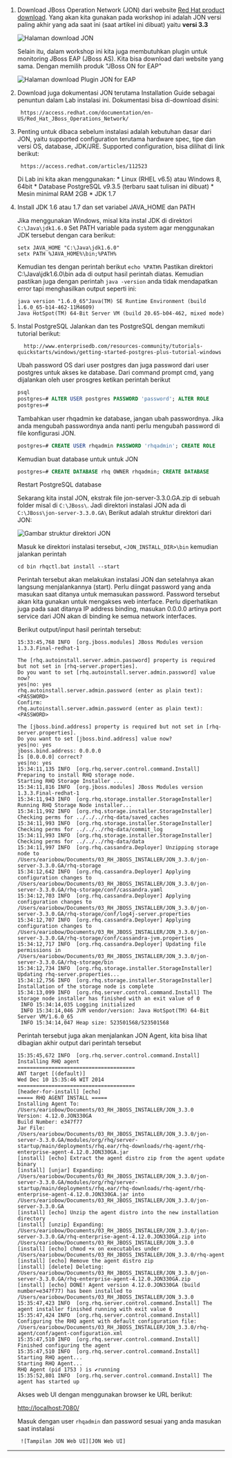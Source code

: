 
1. Download JBoss Operation Network (JON) dari website [Red Hat product download]. Yang akan kita gunakan pada workshop 
   ini adalah JON versi paling akhir yang ada saat ini (saat artikel ini dibuat) yaitu __versi 3.3__
   
   ![Halaman download JON][Halaman download JON]
   
   Selain itu, dalam workshop ini kita juga membutuhkan plugin untuk monitoring JBoss EAP (JBoss AS). Kita bisa download 
   dari website yang sama. Dengan memilih produk "JBoss ON for EAP"
   
   ![Halaman download Plugin JON for EAP][Halaman download Plugin JON]
   
2. Download juga dokumentasi JON terutama Installation Guide sebagai penuntun dalam Lab instalasi ini. 
   Dokumentasi bisa di-download disini:
        
        https://access.redhat.com/documentation/en-US/Red_Hat_JBoss_Operations_Network/
        
3. Penting untuk dibaca sebelum instalasi adalah kebutuhan dasar dari JON, yaitu supported configuration terutama hardware
   spec, tipe dan versi OS, database, JDK/JRE. Supported configuration, bisa dilihat di link berikut: 
        
        https://access.redhat.com/articles/112523
   
   Di Lab ini kita akan menggunakan:
        * Linux (RHEL v6.5) atau Windows 8, 64bit
        * Database PostgreSQL v9.3.5 (terbaru saat tulisan ini dibuat)
        * Mesin minimal RAM 2GB
        * JDK 1.7
        
4. Install JDK 1.6 atau 1.7 dan set variabel JAVA_HOME dan PATH

   Jika menggunakan Windows, misal kita instal JDK di direktori `C:\Java\jdk1.6.0`
   Set PATH variable pada system agar menggunakan JDK tersebut dengan cara berikut:
   
    ```
    setx JAVA_HOME "C:\Java\jdk1.6.0"
    setx PATH %JAVA_HOME%\bin;%PATH%
    ```
    
   Kemudian tes dengan perintah berikut `echo %PATH%`
   Pastikan direktori C:\Java\jdk1.6.0\bin ada di output hasil perintah diatas. Kemudian pastikan juga dengan 
   perintah `java -version` anda tidak mendapatkan error tapi menghasilkan output seperti ini:
    
    ```
    java version "1.6.0_65"Java(TM) SE Runtime Environment (build 1.6.0_65-b14-462-11M4609)
    Java HotSpot(TM) 64-Bit Server VM (build 20.65-b04-462, mixed mode)
    ```
    
5. Instal PostgreSQL
   Jalankan dan tes PostgreSQL dengan memikuti tutorial berikut:

         http://www.enterprisedb.com/resources-community/tutorials-quickstarts/windows/getting-started-postgres-plus-tutorial-windows

    Ubah password OS dari user postgres dan juga password dari user postgres untuk akses ke database. Dari command prompt 
    cmd, yang dijalankan oleh user prosgres ketikan perintah berikut

    ```sql	
    psql
    postgres=# ALTER USER postgres PASSWORD 'password'; ALTER ROLE
    postgres=#
    ```
    Tambahkan user rhqadmin ke database, jangan ubah passwordnya. Jika anda mengubah passwordnya anda nanti perlu mengubah password di file konfigurasi JON.

    ```sql
    postgres=# CREATE USER rhqadmin PASSWORD 'rhqadmin'; CREATE ROLE 
    ```
    
    Kemudian buat database untuk untuk JON

    ```sql
    postgres=# CREATE DATABASE rhq OWNER rhqadmin; CREATE DATABASE
    ```
    
    Restart PostgreSQL database

    Sekarang kita instal JON, ekstrak file jon-server-3.3.0.GA.zip di sebuah folder misal di `C:\JBoss\`. Jadi 
    direktori instalasi JON ada di `C:\JBoss\jon-server-3.3.0.GA\`
    Berikut adalah struktur direktori dari JON:
    
    ![Gambar struktur direktori JON]


    Masuk ke direktori instalasi tersebut, `<JON_INSTALL_DIR>\bin` kemudian jalankan perintah

    ``
    cd bin
    rhqctl.bat install --start
    ``
    
    Perintah tersebut akan melakukan instalasi JON dan setelahnya akan langsung menjalankannya (start). Perlu diingat password yang anda masukan saat ditanya untuk memasukan password. Password tersebut akan kita gunakan untuk mengakses web interface. Perlu diperhatikan juga pada saat ditanya IP address binding, masukan 0.0.0.0 artinya port service dari JON akan di binding ke semua network interfaces.

    Berikut output/input hasil perintah tersebut:

    ```	
    15:33:45,768 INFO  [org.jboss.modules] JBoss Modules version 1.3.3.Final-redhat-1
     
    The [rhq.autoinstall.server.admin.password] property is required but not set in [rhq-server.properties].
    Do you want to set [rhq.autoinstall.server.admin.password] value now?
    yes|no: yes
    rhq.autoinstall.server.admin.password (enter as plain text): <PASSWORD>
    Confirm:
    rhq.autoinstall.server.admin.password (enter as plain text): <PASSWORD>     
     
    The [jboss.bind.address] property is required but not set in [rhq-server.properties].
    Do you want to set [jboss.bind.address] value now?
    yes|no: yes
    jboss.bind.address: 0.0.0.0
    Is [0.0.0.0] correct?
    yes|no: yes
    15:34:11,135 INFO  [org.rhq.server.control.command.Install] Preparing to install RHQ storage node.
    Starting RHQ Storage Installer ...
    15:34:11,816 INFO  [org.jboss.modules] JBoss Modules version 1.3.3.Final-redhat-1
    15:34:11,943 INFO  [org.rhq.storage.installer.StorageInstaller] Running RHQ Storage Node installer...
    15:34:11,992 INFO  [org.rhq.storage.installer.StorageInstaller] Checking perms for ../../../rhq-data/saved_caches
    15:34:11,993 INFO  [org.rhq.storage.installer.StorageInstaller] Checking perms for ../../../rhq-data/commit_log
    15:34:11,993 INFO  [org.rhq.storage.installer.StorageInstaller] Checking perms for ../../../rhq-data/data
    15:34:11,997 INFO  [org.rhq.cassandra.Deployer] Unzipping storage node to /Users/eariobow/Documents/03_RH_JBOSS_INSTALLER/JON_3.3.0/jon-server-3.3.0.GA/rhq-storage
    15:34:12,642 INFO  [org.rhq.cassandra.Deployer] Applying configuration changes to /Users/eariobow/Documents/03_RH_JBOSS_INSTALLER/JON_3.3.0/jon-server-3.3.0.GA/rhq-storage/conf/cassandra.yaml
    15:34:12,703 INFO  [org.rhq.cassandra.Deployer] Applying configuration changes to /Users/eariobow/Documents/03_RH_JBOSS_INSTALLER/JON_3.3.0/jon-server-3.3.0.GA/rhq-storage/conf/log4j-server.properties
    15:34:12,707 INFO  [org.rhq.cassandra.Deployer] Applying configuration changes to /Users/eariobow/Documents/03_RH_JBOSS_INSTALLER/JON_3.3.0/jon-server-3.3.0.GA/rhq-storage/conf/cassandra-jvm.properties
    15:34:12,717 INFO  [org.rhq.cassandra.Deployer] Updating file permissions in /Users/eariobow/Documents/03_RH_JBOSS_INSTALLER/JON_3.3.0/jon-server-3.3.0.GA/rhq-storage/bin
    15:34:12,734 INFO  [org.rhq.storage.installer.StorageInstaller] Updating rhq-server.properties...
    15:34:12,756 INFO  [org.rhq.storage.installer.StorageInstaller] Installation of the storage node is complete
    15:34:13,099 INFO  [org.rhq.server.control.command.Install] The storage node installer has finished with an exit value of 0
     INFO 15:34:14,035 Logging initialized
     INFO 15:34:14,046 JVM vendor/version: Java HotSpot(TM) 64-Bit Server VM/1.6.0_65
     INFO 15:34:14,047 Heap size: 523501568/523501568
    ```

    Perintah tersebut juga akan menjalankan JON Agent, kita bisa lihat dibagian akhir output dari perintah tersebut


    	
    ```
    15:35:45,672 INFO  [org.rhq.server.control.command.Install] Installing RHQ agent
    ======================================
    ANT target [(default)]
    Wed Dec 10 15:35:46 WIT 2014
    ======================================
    [header-for-install] [echo]
    ===== RHQ AGENT INSTALL =====
    Installing Agent To: /Users/eariobow/Documents/03_RH_JBOSS_INSTALLER/JON_3.3.0
    Version: 4.12.0.JON330GA
    Build Number: e347f77
    Jar File: /Users/eariobow/Documents/03_RH_JBOSS_INSTALLER/JON_3.3.0/jon-server-3.3.0.GA/modules/org/rhq/server-startup/main/deployments/rhq.ear/rhq-downloads/rhq-agent/rhq-enterprise-agent-4.12.0.JON330GA.jar
    [install] [echo] Extract the agent distro zip from the agent update binary
    [install] [unjar] Expanding: /Users/eariobow/Documents/03_RH_JBOSS_INSTALLER/JON_3.3.0/jon-server-3.3.0.GA/modules/org/rhq/server-startup/main/deployments/rhq.ear/rhq-downloads/rhq-agent/rhq-enterprise-agent-4.12.0.JON330GA.jar into /Users/eariobow/Documents/03_RH_JBOSS_INSTALLER/JON_3.3.0/jon-server-3.3.0.GA
    [install] [echo] Unzip the agent distro into the new installation directory
    [install] [unzip] Expanding: /Users/eariobow/Documents/03_RH_JBOSS_INSTALLER/JON_3.3.0/jon-server-3.3.0.GA/rhq-enterprise-agent-4.12.0.JON330GA.zip into /Users/eariobow/Documents/03_RH_JBOSS_INSTALLER/JON_3.3.0
    [install] [echo] chmod +x on executables under /Users/eariobow/Documents/03_RH_JBOSS_INSTALLER/JON_3.3.0/rhq-agent
    [install] [echo] Remove the agent distro zip
    [install] [delete] Deleting: /Users/eariobow/Documents/03_RH_JBOSS_INSTALLER/JON_3.3.0/jon-server-3.3.0.GA/rhq-enterprise-agent-4.12.0.JON330GA.zip
    [install] [echo] DONE! Agent version 4.12.0.JON330GA (build number=e347f77) has been installed to /Users/eariobow/Documents/03_RH_JBOSS_INSTALLER/JON_3.3.0
    15:35:47,423 INFO  [org.rhq.server.control.command.Install] The agent installer finished running with exit value 0
    15:35:47,424 INFO  [org.rhq.server.control.command.Install] Configuring the RHQ agent with default configuration file: /Users/eariobow/Documents/03_RH_JBOSS_INSTALLER/JON_3.3.0/rhq-agent/conf/agent-configuration.xml
    15:35:47,510 INFO  [org.rhq.server.control.command.Install] Finished configuring the agent
    15:35:47,510 INFO  [org.rhq.server.control.command.Install] Starting RHQ agent...
    Starting RHQ Agent...
    RHQ Agent (pid 1753 ) is ✔running
    15:35:52,801 INFO  [org.rhq.server.control.command.Install] The agent has started up
    ```

    Akses web UI dengan menggunakan browser ke URL berikut: 
    
      [http://localhost:7080/](http://localhost:7080/)
    
    Masuk dengan user `rhqadmin` dan password sesuai yang anda masukan saat instalasi

        ![Tampilan JON Web UI][JON Web UI]

---
[Red Hat product download]: https://access.redhat.com/jbossnetwork/restricted/listSoftware.html?downloadType=distributions&product=em&version=3.3&productChanged=yes
[Halaman download JON]: http://1.bp.blogspot.com/-pTnPmcii27I/VIf9keceSjI/AAAAAAAADQQ/6rEbPZEBf-g/s1600/Snap%2B2014-12-10%2Bat%2B15.00.01.png
[Halaman download Plugin JON]: http://3.bp.blogspot.com/-wmmeqm4Gfc0/VIzVGWoYksI/AAAAAAAADSc/E_0_v1vQ62Q/s1600/Snap%2B2014-12-14%2Bat%2B06.56.01.png
[Gambar struktur direktori JON]: http://2.bp.blogspot.com/-UmesMA7mNjA/VIgDhTRe6II/AAAAAAAADQg/lCSHUYyN3Ms/s1600/Snap%2B2014-12-10%2Bat%2B15.25.22.png
[JON Web UI]: http://4.bp.blogspot.com/-kjSazqOR5jk/VIgIxDG87ZI/AAAAAAAADQw/jUwfpJDI30o/s1600/Snap%2B2014-12-10%2Bat%2B15.47.25.png

